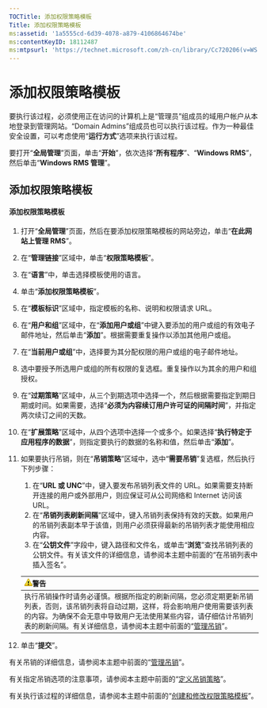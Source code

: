 ```yaml
---
TOCTitle: 添加权限策略模板
Title: 添加权限策略模板
ms:assetid: '1a5555cd-6d39-4078-a879-4106864674be'
ms:contentKeyID: 18112487
ms:mtpsurl: 'https://technet.microsoft.com/zh-cn/library/Cc720206(v=WS.10)'
---
```


添加权限策略模板
================

要执行该过程，必须使用正在访问的计算机上是“管理员”组成员的域用户帐户从本地登录到管理网站。“Domain Admins”组成员也可以执行该过程。作为一种最佳安全设置，可以考虑使用“**运行方式**”选项来执行该过程。

要打开“**全局管理**”页面，单击“**开始**”，依次选择“**所有程序**”、“**Windows RMS**”，然后单击“**Windows RMS 管理**”。

添加权限策略模板
----------------

#### 添加权限策略模板

1.  打开“**全局管理**”页面，然后在要添加权限策略模板的网站旁边，单击“**在此网站上管理 RMS**”。

2.  在“**管理链接**”区域中，单击“**权限策略模板**”。

3.  在“**语言**”中，单击选择模板使用的语言。

4.  单击“**添加权限策略模板**”。

5.  在“**模板标识**”区域中，指定模板的名称、说明和权限请求 URL。

6.  在“**用户和组**”区域中，在“**添加用户或组**”中键入要添加的用户或组的有效电子邮件地址，然后单击“**添加**”。根据需要重复操作以添加其他用户或组。

7.  在“**当前用户或组**”中，选择要为其分配权限的用户或组的电子邮件地址。

8.  选中要授予所选用户或组的所有权限的复选框。重复操作以为其余的用户和组授权。

9.  在“**过期策略**”区域中，从三个到期选项中选择一个，然后根据需要指定到期日期或时间。如果需要，选择“**必须为内容续订用户许可证的间隔时间**”，并指定两次续订之间的天数。

10. 在“**扩展策略**”区域中，从四个选项中选择一个或多个。如果选择“**执行特定于应用程序的数据**”，则指定要执行的数据的名称和值，然后单击“**添加**”。

11. 如果要执行吊销，则在“**吊销策略**”区域中，选中“**需要吊销**”复选框，然后执行下列步骤：

    1.  在“**URL 或 UNC**”中，键入要发布吊销列表文件的 URL。如果需要支持断开连接的用户或外部用户，则应保证可从公司网络和 Internet 访问该 URL。
    2.  在“**吊销列表刷新间隔**”区域中，键入吊销列表保持有效的天数。如果用户的吊销列表副本早于该值，则用户必须获得最新的吊销列表才能使用相应内容。
    3.  在“**公钥文件**”字段中，键入路径和文件名，或单击“**浏览**”查找吊销列表的公钥文件。有关该文件的详细信息，请参阅本主题中前面的“在吊销列表中插入签名”。

    | ![](images/Cc720206.Caution(WS.10).gif)警告                                                                                                                                                                                                                                                                 |
    |------------------------------------------------------------------------------------------------------------------------------------------------------------------------------------------------------------------------------------------------------------------------------------------------------------------------------------------|
    | 执行吊销操作时请务必谨慎。根据所指定的刷新间隔，您必须定期更新吊销列表，否则，该吊销列表将自动过期，这样，将会影响用户使用需要该列表的内容。为确保不会无意中导致用户无法使用某些内容，请仔细估计吊销列表的刷新间隔。有关详细信息，请参阅本主题中前面的“[管理吊销](https://technet.microsoft.com/df732a7d-1fb0-4845-87ca-fab4bc5f98a0)”。 |

12. 单击“**提交**”。

有关吊销的详细信息，请参阅本主题中前面的“[管理吊销](https://technet.microsoft.com/df732a7d-1fb0-4845-87ca-fab4bc5f98a0)”。

有关指定吊销选项的注意事项，请参阅本主题中前面的“[定义吊销策略](https://technet.microsoft.com/e2fffe9f-def7-439b-a8aa-43f8a065813d)”。

有关执行该过程的详细信息，请参阅本主题中前面的“[创建和修改权限策略模板](https://technet.microsoft.com/6014176f-ef71-4d29-b3e3-da129c18563d)”。
